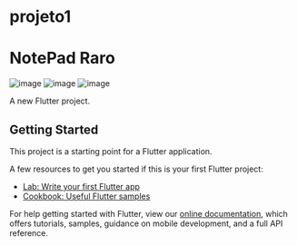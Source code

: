 # projeto1
# NotePad Raro 
![image](https://user-images.githubusercontent.com/76565329/126079941-056a7be3-007c-4072-beb1-7b420a775703.png)
![image](https://user-images.githubusercontent.com/76565329/126079931-fcc7269e-914b-4d13-8e8c-c7b89b494503.png)
![image](https://user-images.githubusercontent.com/76565329/126079918-b488a9ad-e7cc-4d66-9e4a-58c55b58c14b.png)


A new Flutter project.

## Getting Started

This project is a starting point for a Flutter application.

A few resources to get you started if this is your first Flutter project:

- [Lab: Write your first Flutter app](https://flutter.dev/docs/get-started/codelab)
- [Cookbook: Useful Flutter samples](https://flutter.dev/docs/cookbook)

For help getting started with Flutter, view our
[online documentation](https://flutter.dev/docs), which offers tutorials,
samples, guidance on mobile development, and a full API reference.
